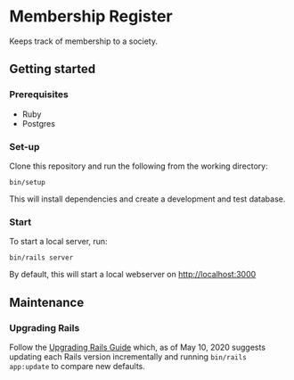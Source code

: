 # Membership Register

Keeps track of membership to a society.

## Getting started

### Prerequisites

* Ruby
* Postgres

### Set-up

Clone this repository and run the following from the working directory:

    bin/setup

This will install dependencies and create a development and test database.

### Start

To start a local server, run:

    bin/rails server

By default, this will start a local webserver on [http://localhost:3000](http://localhost:3000)

## Maintenance

### Upgrading Rails

Follow the [Upgrading Rails Guide](https://guides.rubyonrails.org/upgrading_ruby_on_rails.html) which, as of May 10, 2020 suggests updating each Rails version incrementally and running `bin/rails app:update` to compare new defaults.
